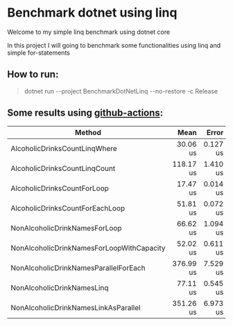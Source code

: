 # Benchmark dotnet using linq

Welcome to my simple linq benchmark using dotnet core

In this project I will going to benchmark some functionalities using linq and simple for-statements

## How to run:

> dotnet run --project BenchmarkDotNetLinq --no-restore -c Release

## Some results using [github-actions](https://github.com/lfmachadodasilva/BenchmarkDotNetLinq/actions/workflows/dotnet.yml):

|                                    Method |      Mean |    Error |    StdDev |   Gen 0 |  Gen 1 |  Gen 2 | Allocated |
|------------------------------------------ |----------:|---------:|----------:|--------:|-------:|-------:|----------:|
|             AlcoholicDrinksCountLinqWhere |  30.06 us | 0.127 us |  0.106 us |       - |      - |      - |      72 B |
|             AlcoholicDrinksCountLinqCount | 118.17 us | 1.410 us |  1.319 us |       - |      - |      - |      40 B |
|               AlcoholicDrinksCountForLoop |  17.47 us | 0.014 us |  0.013 us |       - |      - |      - |         - |
|           AlcoholicDrinksCountForEachLoop |  51.81 us | 0.072 us |  0.060 us |       - |      - |      - |         - |
|             NonAlcoholicDrinkNamesForLoop |  66.62 us | 1.094 us |  1.023 us |  6.9580 | 1.7090 |      - |  131360 B |
| NonAlcoholicDrinkNamesForLoopWithCapacity |  52.02 us | 0.611 us |  0.477 us |  4.2114 | 1.0376 |      - |   80056 B |
|     NonAlcoholicDrinkNamesParallelForEach | 376.99 us | 7.529 us | 15.881 us | 16.6016 | 8.3008 | 0.4883 |  300008 B |
|                NonAlcoholicDrinkNamesLinq |  77.11 us | 0.545 us |  0.510 us |  6.9580 | 1.7090 |      - |  131512 B |
|      NonAlcoholicDrinkNamesLinkAsParallel | 351.26 us | 6.973 us | 10.855 us | 14.1602 | 4.3945 |      - |  266055 B |
